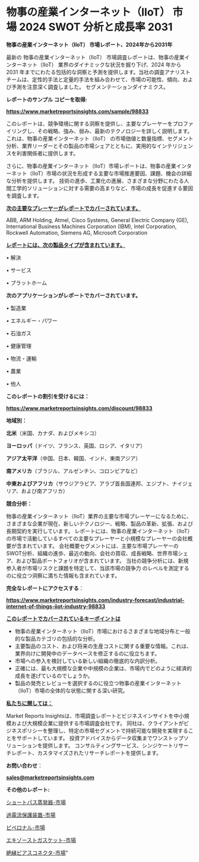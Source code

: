 # 物事の産業インターネット（IIoT） 市場 2024 SWOT 分析と成長率 2031

<strong>物事の産業インターネット（IIoT） 市場レポート、2024年から2031年</strong>

最新の 物事の産業インターネット（IIoT） 市場調査レポートは、物事の産業インターネット（IIoT） 業界のダイナミックな状況を掘り下げ、2024 年から 2031 年までにわたる包括的な洞察と予測を提供します。当社の調査アナリスト チームは、定性的手法と定量的手法を組み合わせて、市場の可能性、傾向、および予測を注意深く調査しました。 セグメンテーションダイナミクス。



<strong>レポートのサンプル コピーを取得:</strong> <a href=https://www.marketreportsinsights.com/sample/98833>

<strong><u>https://www.marketreportsinsights.com/sample/98833</u></strong></a>

このレポートは、競争環境に関する洞察を提供し、主要なプレーヤーをプロファイリングし、その戦略、強み、弱み、最新のテクノロジーを詳しく説明します。 これは、物事の産業インターネット（IIoT） の市場価値と数量指標、セグメント分析、業界リーダーとその製品の市場シェアとともに、実用的なインテリジェンスを利害関係者に提供します。

さらに、物事の産業インターネット（IIoT）市場レポートは、物事の産業インターネット（IIoT）市場の状況を形成する主要な市場推進要因、課題、機会の詳細な分析を提供します。 技術の進歩、工業化の進展、さまざまな分野にわたる人間工学的ソリューションに対する需要の高まりなど、市場の成長を促進する要因を調査します。



<strong><u>次の主要なプレーヤーがレポートでカバーされています。</u></strong>

ABB, ARM Holding, Atmel, Cisco Systems, General Electric Company (GE), International Business Machines Corporation (IBM), Intel Corporation, Rockwell Automation, Siemens AG, Microsoft Corporation



<strong><u><b>レポートには、次の製品タイプが含まれています。</b></u></strong>

• 解決

• サービス

• プラットホーム



<strong><b>次のアプリケーションがレポートでカバーされています。</b></strong>

• 製造業

• エネルギー・パワー

• 石油ガス

• 健康管理

• 物流・運輸

• 農業

• 他人



<strong><b>このレポートの割引を受けるには：</b></strong><a href=https://www.marketreportsinsights.com/discount/98833>

<strong><u>https://www.marketreportsinsights.com/discount/98833</u></strong></a>



<strong>地域別：</strong>



<strong>北米</strong>（米国、カナダ、およびメキシコ）



<strong>ヨーロッパ</strong>（ドイツ、フランス、英国、ロシア、イタリア）



<strong>アジア太平洋</strong>（中国、日本、韓国、インド、東南アジア）



<strong>南アメリカ</strong>（ブラジル、アルゼンチン、コロンビアなど）



<strong>中東およびアフリカ</strong>（サウジアラビア、アラブ首長国連邦、エジプト、ナイジェリア、および南アフリカ）



<strong>競合分析：</strong>

物事の産業インターネット（IIoT）業界の主要な市場プレーヤーになるために、さまざまな企業が現在、新しいテクノロジー、戦略、製品の革新、拡張、および長期契約を実行しています。 レポートには、物事の産業インターネット（IIoT）の市場で活動しているすべての主要なプレーヤーと小規模なプレーヤーの会社概要が含まれています。 会社概要セグメントには、主要な市場プレーヤーのSWOT分析、組織の進歩、最近の動向、会社の買収、成長戦略、世界市場シェア、および製品ポートフォリオが含まれています。 当社の競争分析には、新規参入者が市場リスクと課題を特定して、当該市場の競争力 のレベルを測定するのに役立つ洞察に満ちた情報も含まれています。



<strong>完全なレポートにアクセスする</strong>：

<a href=https://www.marketreportsinsights.com/industry-forecast/industrial-internet-of-things-iiot-industry-98833>

<strong><u>https://www.marketreportsinsights.com/industry-forecast/industrial-internet-of-things-iiot-industry-98833</u></strong></a>



<strong><u><b>このレポートでカバーされているキーポイントは</b></u></strong>
<ul>
  <li>物事の産業インターネット（IIoT）市場におけるさまざまな地域分布と一般的な製品カテゴリの包括的な分析。</li>
  <li>主要製品のコスト、および将来の生産コストに関する重要な情報。これは、業界向けに開発中のデータベースを修正するのに役立ちます。</li>
  <li>市場への参入を検討している新しい組織の徹底的な内訳分析。</li>
  <li>正確には、最も大規模な企業や中規模の企業は、市場内でどのように経済的成長を遂げているのでしょうか。</li>
  <li>製品の発売とレビューを選択するのに役立つ物事の産業インターネット（IIoT）市場の全体的な状態に関する深い研究。</li>
</ul>


<strong><u><b>私たちに関しては：</b></u></strong>

Market Reports Insightsは、市場調査レポートとビジネスインサイトを中小規模および大規模企業に提供する市場調査会社です。 同社は、クライアントがビジネスポリシーを整理し、特定の市場セグメントで持続可能な開発を実現することをサポートしています。 投資アドバイスからデータ収集までワンストップソリューションを提供します。 コンサルティングサービス、シンジケートリサーチレポート、カスタマイズされたリサーチレポートを提供します。



<strong><b>お問い合わせ</b></strong>：

<a href=mailto:sales@marketreportsinsights.com>

<strong><u>sales@marketreportsinsights.com</u></strong></a>



<strong>その他のレポート:</strong>

<a href=https://www.linkedin.com/pulse/ショートパス蒸発器-市場-2023-総合分析と事業成長戦略-2030-pr-news-hub-6ac6f/>ショートパス蒸発器-市場</a>

<a href=https://www.linkedin.com/pulse/過電流保護装置-市場-2023-総合分析と事業成長戦略-2030-pr-news-hub-poevf/>過電流保護装置-市場</a>

<a href=https://www.linkedin.com/pulse/ピペロナル-市場-2023-推進要因と成長機会-2030-consumer-connection-collective-360-ajeqf/>ピペロナル-市場</a>

<a href=https://www.linkedin.com/pulse/エキゾーストガスケット-市場-2023-競争分析と事業成長-2030-efobf/>エキゾーストガスケット-市場</a>

<a href=https://www.linkedin.com/pulse/絶縁ピアスコネクタ-市場-2023-swot-分析と成長率-2030-k3urf/>絶縁ピアスコネクタ-市場</a>"

